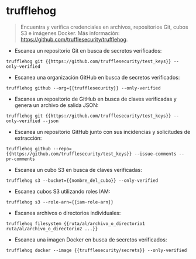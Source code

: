 # trufflehog

> Encuentra y verifica credenciales en archivos, repositorios Git, cubos S3 e imágenes Docker.
> Más información: <https://github.com/trufflesecurity/trufflehog>.

- Escanea un repositorio Git en busca de secretos verificados:

`trufflehog git {{https://github.com/trufflesecurity/test_keys}} --only-verified`

- Escanea una organización GitHub en busca de secretos verificados:

`trufflehog github --org={{trufflesecurity}} --only-verified`

- Escanea un repositorio de GitHub en busca de claves verificadas y genera un archivo de salida JSON:

`trufflehog git {{https://github.com/trufflesecurity/test_keys}} --only-verified --json`

- Escanea un repositorio GitHub junto con sus incidencias y solicitudes de extracción:

`trufflehog github --repo={{https://github.com/trufflesecurity/test_keys}} --issue-comments --pr-comments`

- Escanea un cubo S3 en busca de claves verificadas:

`trufflehog s3 --bucket={{nombre_del_cubo}} --only-verified`

- Escanea cubos S3 utilizando roles IAM:

`trufflehog s3 --role-arn={{iam-role-arn}}`

- Escanea archivos o directorios individuales:

`trufflehog filesystem {{ruta/al/archivo_o_directorio1 ruta/al/archivo_o_directorio2 ...}}`

- Escanea una imagen Docker en busca de secretos verificados:

`trufflehog docker --image {{trufflesecurity/secrets}} --only-verified`
